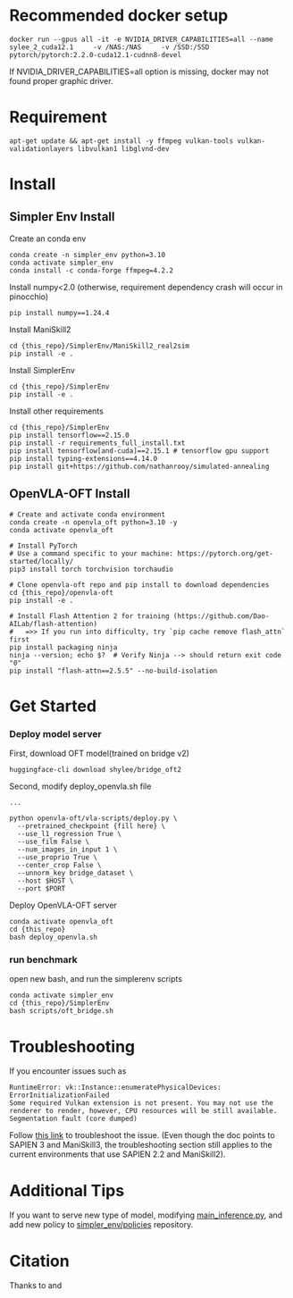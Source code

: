 # Recommended docker setup
```
docker run --gpus all -it -e NVIDIA_DRIVER_CAPABILITIES=all --name sylee_2_cuda12.1     -v /NAS:/NAS     -v /SSD:/SSD     pytorch/pytorch:2.2.0-cuda12.1-cudnn8-devel
```
If NVIDIA_DRIVER_CAPABILITIES=all option is missing, docker may not found proper graphic driver.

# Requirement

```
apt-get update && apt-get install -y ffmpeg vulkan-tools vulkan-validationlayers libvulkan1 libglvnd-dev
```


# Install
## Simpler Env Install

Create an conda env
```
conda create -n simpler_env python=3.10
conda activate simpler_env
conda install -c conda-forge ffmpeg=4.2.2
```

Install numpy<2.0 (otherwise, requirement dependency crash will occur in pinocchio)
```
pip install numpy==1.24.4
```

Install ManiSkill2
```
cd {this_repo}/SimplerEnv/ManiSkill2_real2sim
pip install -e .
```

Install SimplerEnv
```
cd {this_repo}/SimplerEnv
pip install -e .
```

Install other requirements
```
cd {this_repo}/SimplerEnv
pip install tensorflow==2.15.0
pip install -r requirements_full_install.txt
pip install tensorflow[and-cuda]==2.15.1 # tensorflow gpu support
pip install typing-extensions==4.14.0
pip install git+https://github.com/nathanrooy/simulated-annealing
```

## OpenVLA-OFT Install
```
# Create and activate conda environment
conda create -n openvla_oft python=3.10 -y
conda activate openvla_oft

# Install PyTorch
# Use a command specific to your machine: https://pytorch.org/get-started/locally/
pip3 install torch torchvision torchaudio

# Clone openvla-oft repo and pip install to download dependencies
cd {this_repo}/openvla-oft
pip install -e .

# Install Flash Attention 2 for training (https://github.com/Dao-AILab/flash-attention)
#   =>> If you run into difficulty, try `pip cache remove flash_attn` first
pip install packaging ninja
ninja --version; echo $?  # Verify Ninja --> should return exit code "0"
pip install "flash-attn==2.5.5" --no-build-isolation
```

# Get Started

### Deploy model server

First, download OFT model(trained on bridge v2)
```
huggingface-cli download shylee/bridge_oft2
```

Second, modify deploy_openvla.sh file
```
...

python openvla-oft/vla-scripts/deploy.py \
  --pretrained_checkpoint {fill here} \
  --use_l1_regression True \
  --use_film False \
  --num_images_in_input 1 \
  --use_proprio True \
  --center_crop False \
  --unnorm_key bridge_dataset \
  --host $HOST \
  --port $PORT
```

Deploy OpenVLA-OFT server
```
conda activate openvla_oft
cd {this_repo}
bash deploy_openvla.sh
```

### run benchmark

open new bash, and run the simplerenv scripts
```
conda activate simpler_env
cd {this_repo}/SimplerEnv
bash scripts/oft_bridge.sh
```

# Troubleshooting

If you encounter issues such as
```
RuntimeError: vk::Instance::enumeratePhysicalDevices: ErrorInitializationFailed
Some required Vulkan extension is not present. You may not use the renderer to render, however, CPU resources will be still available.
Segmentation fault (core dumped)
```
Follow [this link](https://maniskill.readthedocs.io/en/latest/user_guide/getting_started/installation.html#vulkan) to troubleshoot the issue. (Even though the doc points to SAPIEN 3 and ManiSkill3, the troubleshooting section still applies to the current environments that use SAPIEN 2.2 and ManiSkill2).

# Additional Tips

If you want to serve new type of model,
modifying [main_inference.py](https://github.com/marchmelo0923/SimplerEnv-OpenvlaOFT/blob/main/SimplerEnv/simpler_env/main_inference.py), and add new policy to [simpler_env/policies](https://github.com/marchmelo0923/SimplerEnv-OpenvlaOFT/tree/main/SimplerEnv/simpler_env/policies) repository.

# Citation

Thanks to []() and []()